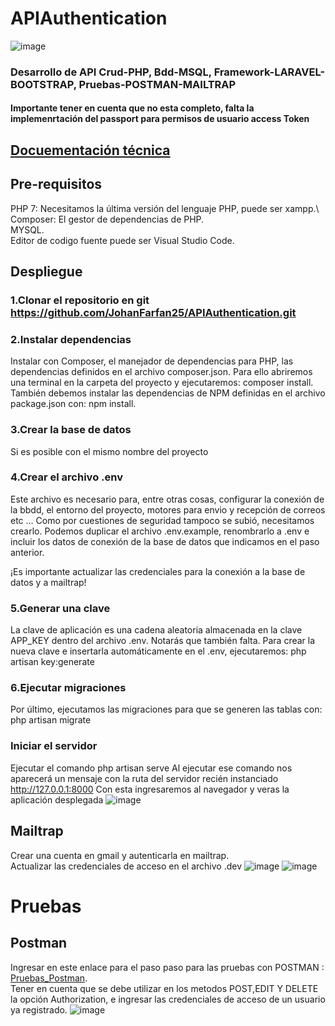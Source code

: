 # APIAuthentication
![image](https://user-images.githubusercontent.com/71784239/116158947-00f0bb00-a6b5-11eb-8ca6-af6325169cfd.png)

### Desarrollo de API Crud-PHP, Bdd-MSQL, Framework-LARAVEL-BOOTSTRAP, Pruebas-POSTMAN-MAILTRAP
#### Importante tener en cuenta que no esta completo, falta la implemenrtación del passport para permisos de usuario access Token
## [Docuementación técnica](Doc_Tecnica_API.pdf)

## Pre-requisitos
PHP 7: Necesitamos la última versión del lenguaje PHP, puede ser xampp.\ 
Composer: El gestor de dependencias de PHP.\
MYSQL.\
Editor de codigo fuente puede ser Visual Studio Code.


## Despliegue

### 1.Clonar el repositorio en git https://github.com/JohanFarfan25/APIAuthentication.git

### 2.Instalar dependencias
Instalar con Composer, el manejador de dependencias para PHP, las dependencias definidos en el archivo composer.json. 
Para ello abriremos una terminal en la carpeta del proyecto y ejecutaremos: composer install.
También debemos instalar las dependencias de NPM definidas en el archivo package.json con: npm install.
    
### 3.Crear la base de datos
Si es posible con el mismo nombre del proyecto

### 4.Crear el archivo .env
Este archivo es necesario para, entre otras cosas, configurar la conexión de la bbdd, el entorno del proyecto, motores para envio y recepción de correos etc …
Como por cuestiones de seguridad tampoco se subió, necesitamos crearlo.
Podemos duplicar el archivo .env.example, renombrarlo a .env e incluir los datos de conexión de la base de datos que indicamos en el paso anterior.

¡Es importante actualizar las credenciales para la conexión a la base de datos y a mailtrap!

### 5.Generar una clave
La clave de aplicación es una cadena aleatoria almacenada en la clave APP_KEY dentro del archivo .env. Notarás que también falta.
Para crear la nueva clave e insertarla automáticamente en el .env, ejecutaremos: php artisan key:generate

### 6.Ejecutar migraciones
Por último, ejecutamos las migraciones para que se generen las tablas con: php artisan migrate
### Iniciar el servidor
Ejecutar el comando php artisan serve
Al ejecutar ese comando nos aparecerá un mensaje con la ruta del servidor recién instanciado  http://127.0.0.1:8000
Con esta ingresaremos al navegador y veras la aplicación desplegada
![image](https://user-images.githubusercontent.com/71784239/116158947-00f0bb00-a6b5-11eb-8ca6-af6325169cfd.png)

## Mailtrap
Crear una cuenta en gmail y autenticarla en mailtrap.\
Actualizar las credenciales de acceso en el archivo .dev
![image](https://user-images.githubusercontent.com/71784239/116161073-bf620f00-a6b8-11eb-92af-f10121b89644.png)
![image](https://user-images.githubusercontent.com/71784239/116161179-f0424400-a6b8-11eb-8a3b-eb21416f6b03.png)

# Pruebas

## Postman
Ingresar en este enlace para el paso paso para las pruebas con POSTMAN : [Pruebas_Postman](Pruebas_Postman.pdf).\
Tener en cuenta que se debe utilizar en los metodos POST,EDIT Y DELETE la opción Authorization, e ingresar 
las credenciales de acceso de un usuario ya registrado.
![image](https://user-images.githubusercontent.com/71784239/116159826-8de84400-a6b6-11eb-9723-f7eb21280b9a.png)
